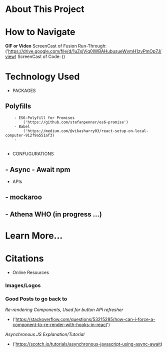 #   About This Project 



#   How to Navigate 

**GIF or Video**
    ScreenCast of Fusion Run-Through: 
    ('https://drive.google.com/file/d/1uZsjViq0lWBAHubusueWvmH1zvPmOp7J/view)
    ScreenCast of Code:
    ()

#   Technology Used 

- PACKAGES

##  Polyfills
        - ES6-Polyfill for Promises 
            ('https://github.com/stefanpenner/es6-promise')
        - Babel 
            ('https://medium.com/@vikasharry03/react-setup-on-local-computer-912f9a551af3)
        - 
##      


- CONFUGURATIONS
##    -     Async - Await npm

        

- APIs
##    - mockaroo 
##    - Athena WHO (in progress ...)


#   Learn More... 

#   Citations

- Online Resources 

### Images/Logos



### Good Posts to go back to 

*Re-rendering Components, Used for button API refresher*
- ('https://stackoverflow.com/questions/53215285/how-can-i-force-a-component-to-re-render-with-hooks-in-react')

*Asynchronous JS Explanation/Tutorial*
- ('https://scotch.io/tutorials/asynchronous-javascript-using-async-await)

